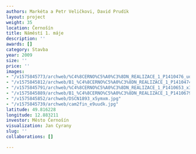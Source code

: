 ```yaml
---
authors: Markéta a Petr Veličkovi, David Prudík
layout: project
weight: 35
location: Černošín
title: Náměstí 1. máje
description: ''
awards: []
category: Stavba
year: 2009
size: ''
price: ''
images:
- "/v1575845773/archweb/%C4%8CERNO%C5%A0%C3%8DN_REALIZACE_1_P1410476_uqo4tg.jpg"
- "/v1575845812/archweb/B1_%C4%8CERNO%C5%A0%C3%8DN_REALIZACE_1_P1410474_klfwle.jpg"
- "/v1575845791/archweb/%C4%8CERNO%C5%A0%C3%8DN_REALIZACE_1_P1410653_x3sldg.jpg"
- "/v1575845889/archweb/B1_%C4%8CERNO%C5%A0%C3%8DN_REALIZACE_1_P1410679_hwjqdm.jpg"
- "/v1575845852/archweb/DSCN1893_x5ymxm.jpg"
- "/v1575845739/archweb/cam2fin_e9uudk.jpg"
latitude: 49.816228
longitude: 12.883211
investor: Město Černošín
visualization: Jan Cyrany
slug: ''
collaborations: []

---
```

